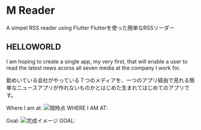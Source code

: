 # M Reader

A simpel RSS reader using Flutter
Flutterを使った簡単なRSSリーダー

## HELLOWORLD

I am hoping to create a single app, my very first, that will enable a user to read the latest news acorss all seven media at the company I work for. 

勤めいている会社がやっている７つのメディアを、一つのアプリ経由で見れる簡単なニュースアプリが作れないものかとはじめた生まれてはじめてのアプリです。

Where I am at:
![現時点 WHERE I AM AT: ](https://i.imgur.com/pw6i8KR.png)

Goal:
![完成イメージ GOAL:](https://i.imgur.com/C9z0wxX.png)

